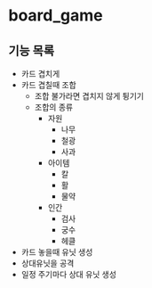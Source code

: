 # board_game

## 기능 목록 

- 카드 겹치게
- 카드 겹칠때 조합
  - 조합 불가라면 겹치지 않게 튕기기
  - 조합의 종류
    - 자원
      - 나무
      - 철광
      - 사과
    - 아이템
      - 칼
      - 활
      - 물약
    - 인간
      - 검사
      - 궁수
      - 헤클
- 카드 놓을때 유닛 생성
- 상대유닛을 공격
- 일정 주기마다 상대 유닛 생성
